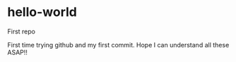 # hello-world
First repo

First time trying github and my first commit. Hope I can understand all these ASAP!!
